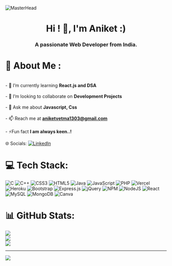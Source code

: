  ![MasterHead](https://r7q6w9z6.rocketcdn.me/career/wp-content/uploads/2020/03/full-stack-development.gif)
<h1 align="center">Hi ! 👋, I'm Aniket :) </h1>
<h3 align="center"> A passionate Web Developer from India.</h3> 
  
  
# 💫 About Me :
<br>- 🔭 I’m currently learning **React.js and DSA**<br><br>- 👯 I’m looking to collaborate on **Development Projects**<br><br>- 💬 Ask me about **Javascript, Css**<br><br>- 📫 Reach me at **aniketvetma1303@gmail.com**<br><br>- ⚡Fun fact **I am always keen..!**

 🌐 Socials: 
[![LinkedIn](https://img.shields.io/badge/LinkedIn-%230077B5.svg?logo=linkedin&logoColor=white)](https://linkedin.com/in/https://www.linkedin.com/in/aniket-verma-b305211b9/) 

# 💻 Tech Stack:
![C](https://img.shields.io/badge/c-%2300599C.svg?style=for-the-badge&logo=c&logoColor=white) ![C++](https://img.shields.io/badge/c++-%2300599C.svg?style=for-the-badge&logo=c%2B%2B&logoColor=white) ![CSS3](https://img.shields.io/badge/css3-%231572B6.svg?style=for-the-badge&logo=css3&logoColor=white) ![HTML5](https://img.shields.io/badge/html5-%23E34F26.svg?style=for-the-badge&logo=html5&logoColor=white) ![Java](https://img.shields.io/badge/java-%23ED8B00.svg?style=for-the-badge&logo=java&logoColor=white) ![JavaScript](https://img.shields.io/badge/javascript-%23323330.svg?style=for-the-badge&logo=javascript&logoColor=%23F7DF1E) ![PHP](https://img.shields.io/badge/php-%23777BB4.svg?style=for-the-badge&logo=php&logoColor=white) ![Vercel](https://img.shields.io/badge/vercel-%23000000.svg?style=for-the-badge&logo=vercel&logoColor=white) ![Heroku](https://img.shields.io/badge/heroku-%23430098.svg?style=for-the-badge&logo=heroku&logoColor=white) ![Bootstrap](https://img.shields.io/badge/bootstrap-%23563D7C.svg?style=for-the-badge&logo=bootstrap&logoColor=white) ![Express.js](https://img.shields.io/badge/express.js-%23404d59.svg?style=for-the-badge&logo=express&logoColor=%2361DAFB) ![jQuery](https://img.shields.io/badge/jquery-%230769AD.svg?style=for-the-badge&logo=jquery&logoColor=white) ![NPM](https://img.shields.io/badge/NPM-%23000000.svg?style=for-the-badge&logo=npm&logoColor=white) ![NodeJS](https://img.shields.io/badge/node.js-6DA55F?style=for-the-badge&logo=node.js&logoColor=white) ![React](https://img.shields.io/badge/react-%2320232a.svg?style=for-the-badge&logo=react&logoColor=%2361DAFB) ![MySQL](https://img.shields.io/badge/mysql-%2300f.svg?style=for-the-badge&logo=mysql&logoColor=white) ![MongoDB](https://img.shields.io/badge/MongoDB-%234ea94b.svg?style=for-the-badge&logo=mongodb&logoColor=white) ![Canva](https://img.shields.io/badge/Canva-%2300C4CC.svg?style=for-the-badge&logo=Canva&logoColor=white)
# 📊 GitHub Stats:
![](https://github-readme-stats.vercel.app/api?username=Aniket-x-code&theme=chartreuse-dark&hide_border=false&include_all_commits=false&count_private=true)<br/>
![](https://github-readme-streak-stats.herokuapp.com/?user=Aniket-x-code&theme=chartreuse-dark&hide_border=false)<br/>
![](https://github-readme-stats.vercel.app/api/top-langs/?username=Aniket-x-code&theme=chartreuse-dark&hide_border=false&include_all_commits=false&count_private=true&layout=compact)

--- 

[![](https://visitcount.itsvg.in/api?id=Aniket-x-code&icon=0&color=0)](https://visitcount.itsvg.in)
